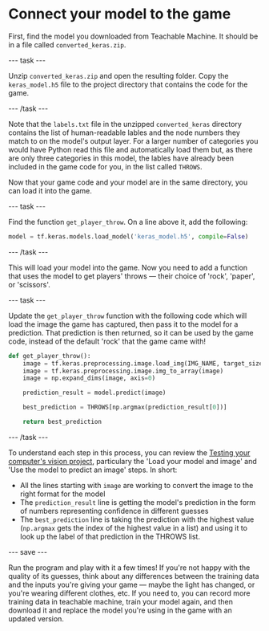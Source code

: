 # Connect your model to the game

First, find the model you downloaded from Teachable Machine. It should be in a file called `converted_keras.zip`.

--- task ---

Unzip `converted_keras.zip` and open the resulting folder. Copy the `keras_model.h5` file to the project directory that contains the code for the game.

--- /task ---

Note that the `labels.txt` file in the unzipped `converted_keras` directory contains the list of human-readable lables and the node numbers they match to on the model's output layer. For a larger number of categories you would have Python read this file and automatically load them but, as there are only three categories in this model, the lables have already been included in the game code for you, in the list called `THROWS`.

Now that your game code and your model are in the same directory, you can load it into the game.

--- task ---

Find the function `get_player_throw`. On a line above it, add the following:

```python
model = tf.keras.models.load_model('keras_model.h5', compile=False)
```

--- /task ---

This will load your model into the game. Now you need to add a function that uses the model to get players' throws — their choice of 'rock', 'paper', or 'scissors'.

--- task ---

Update the `get_player_throw` function with the following code which will load the image the game has captured, then pass it to the model for a prediction. That prediction is then returned, so it can be used by the game code, instead of the default 'rock' that the game came with!

```python
def get_player_throw():
    image = tf.keras.preprocessing.image.load_img(IMG_NAME, target_size=(IMAGE_SIZE, IMAGE_SIZE))
    image = tf.keras.preprocessing.image.img_to_array(image)
    image = np.expand_dims(image, axis=0)

    prediction_result = model.predict(image)

    best_prediction = THROWS[np.argmax(prediction_result[0])]

    return best_prediction
```

--- /task ---

To understand each step in this process, you can review the [Testing your computer's vision project](https://projects.raspberrypi.org/en/projects/testing-vision/), particulary the 'Load your model and image' and 'Use the model to predict an image' steps. In short: 

  * All the lines starting with `image` are working to convert the image to the right format for the model
  * The `prediction_result` line is getting the model's prediction in the form of numbers representing confidence in different guesses
  * The `best_prediction` line is taking the prediction with the highest value (`np.argmax` gets the index of the highest value in a list) and using it to look up the label of that prediction in the THROWS list.

--- save ---

Run the program and play with it a few times! If you're not happy with the quality of its guesses, think about any differences between the training data and the inputs you're giving your game — maybe the light has changed, or you're wearing different clothes, etc. If you need to, you can record more training data in teachable machine, train your model again, and then download it and replace the model you're using in the game with an updated version.